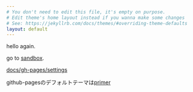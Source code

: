 ```yaml
---
# You don't need to edit this file, it's empty on purpose.
# Edit theme's home layout instead if you wanna make some changes
# See: https://jekyllrb.com/docs/themes/#overriding-theme-defaults
layout: default
---
```


hello again.

go to [sandbox](docs/sandbox).

[docs/gh-pages/settings](docs/gh-pages/settings)

github-pagesのデフォルトテーマは[primer](https://github.com/pages-themes/primer)
